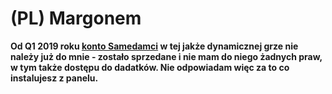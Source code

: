 # (PL) Margonem

**Od Q1 2019 roku [konto Samedamci](https://www.margonem.pl/?task=profile&id=8245119)
w tej jakże dynamicznej grze nie należy już do mnie - zostało sprzedane i nie mam do
niego żadnych praw, w tym także dostępu do dadatków. Nie odpowiadam więc za to co instalujesz
z panelu.**
